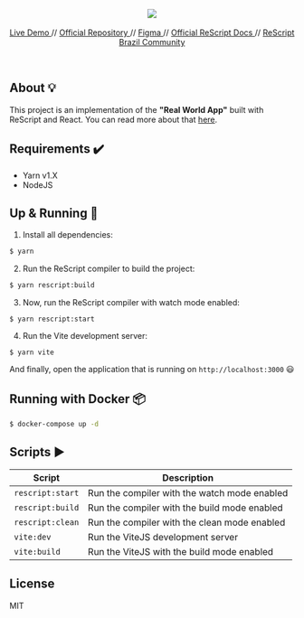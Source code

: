 <p align="center">
  <img src="./static/github-cover.png" />
  <br />
  <br />
  <a target="_blank" href="https://github.com/rescripbr/rescript-conduit"> Live Demo </a> //
  <a target="_blank" href="https://github.com/gothinkster/realworld"> Official Repository </a> //
  <a target="_blank" href="https://www.figma.com/file/zC8MJMVbnWGvHNYkBWe1kI/Conduit?node-id=1%3A46"> Figma </a> //
  <a target="_blank" href="https://rescript-lang.org/"> Official ReScript Docs </a> //
  <a target="_blank" href="https://github.com/rescripbr"> ReScript Brazil Community </a>
</p>

<br />

## About 💡

This project is an implementation of the **"Real World App"** built with ReScript and React. You can read more about that [here](https://github.com/gothinkster/realworld).

## Requirements ✔️

- Yarn v1.X
- NodeJS

## Up & Running 🚀

1. Install all dependencies:

```sh
$ yarn
```

2. Run the ReScript compiler to build the project:

```sh
$ yarn rescript:build
```

3. Now, run the ReScript compiler with watch mode enabled:

```$
$ yarn rescript:start
```

4. Run the Vite development server:
```$
$ yarn vite
```

And finally, open the application that is running on `http://localhost:3000` 😃

## Running with Docker 📦

```sh
$ docker-compose up -d
```

## Scripts ▶️

| Script            | Description                                                                    |
| ----------------- | ------------------------------------------------------------------------------ |
| `rescript:start`  | Run the compiler with the watch mode enabled                                   |
| `rescript:build`  | Run the compiler with the build mode enabled                                   |
| `rescript:clean`  | Run the compiler with the clean mode enabled                                   |
| `vite:dev`        | Run the ViteJS development server                                              |
| `vite:build`      | Run the ViteJS with the build mode enabled                                     |


## License
MIT
